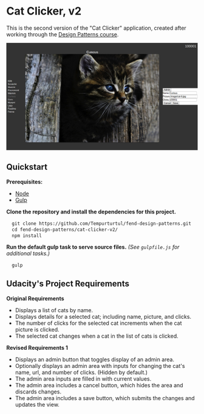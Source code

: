 # Cat Clicker, v2

This is the second version of the "Cat Clicker" application, created after working through the [Design Patterns course](https://www.udacity.com/course/ud989-nd).

![Preview](docs/preview.png "A preview screenshot.")

## Quickstart

**Prerequisites:**
- [Node](https://nodejs.org/en/)
- [Gulp](http://gulpjs.com/)

**Clone the repository and install the dependencies for this project.**
```
  git clone https://github.com/Tempurturtul/fend-design-patterns.git
  cd fend-design-patterns/cat-clicker-v2/
  npm install
```

**Run the default gulp task to serve source files.** *(See `gulpfile.js` for additional tasks.)*
```
  gulp
```

## Udacity's Project Requirements

**Original Requirements**
- Displays a list of cats by name.
- Displays details for a selected cat; including name, picture, and clicks.
- The number of clicks for the selected cat increments when the cat picture is clicked.
- The selected cat changes when a cat in the list of cats is clicked.

**Revised Requirements 1**
- Displays an admin button that toggles display of an admin area.
- Optionally displays an admin area with inputs for changing the cat's name, url, and number of clicks. (Hidden by default.)
- The admin area inputs are filled in with current values.
- The admin area includes a cancel button, which hides the area and discards changes.
- The admin area includes a save button, which submits the changes and updates the view.
